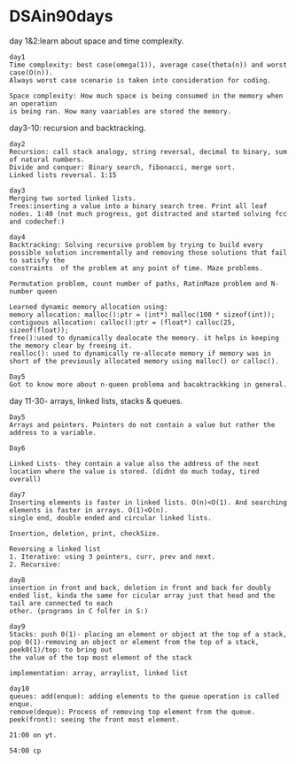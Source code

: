 # DSAin90days

day 1&2:learn about space and time complexity.

    day1
    Time complexity: best case(omega(1)), average case(theta(n)) and worst case(O(n)).
    Always worst case scenario is taken into consideration for coding.
    
    Space complexity: How much space is being consumed in the memory when an operation
    is being ran. How many vaariables are stored the memory. 
    
day3-10: recursion and backtracking.
    
    day2
    Recursion: call stack analogy, string reversal, decimal to binary, sum of natural numbers.
    Divide and conquer: Binary search, fibonacci, merge sort.
    Linked lists reversal. 1:15
    
    day3
    Merging two sorted linked lists. 
    Trees:inserting a value into a binary search tree. Print all leaf nodes. 1:40 (not much progress, got distracted and started solving fcc and codechef:)
    
    day4
    Backtracking: Solving recursive problem by trying to build every possible solution incrementally and removing those solutions that fail to satisfy the 
    constraints  of the problem at any point of time. Maze problems. 
    
    Permutation problem, count number of paths, RatinMaze problem and N-number queen 
    
    Learned dynamic memory allocation using: 
    memory allocation: malloc():ptr = (int*) malloc(100 * sizeof(int));
    contiguous allocation: calloc():ptr = (float*) calloc(25, sizeof(float));   
    free():used to dynamically dealocate the memory. it helps in keeping the memory clear by freeing it. 
    realloc(): used to dynamically re-allocate memory if memory was in short of the previously allocated memory using malloc() or calloc().
    
    Day5
    Got to know more about n-queen problema and bacaktrackking in general.
    
    
day 11-30- arrays, linked lists, stacks & queues.

    Day5
    Arrays and pointers. Pointers do not contain a value but rather the address to a variable. 
    
    Day6
    
    Linked Lists- they contain a value also the address of the next location where the value is stored. (didnt do much today, tired overall)
    
    day7
    Inserting elements is faster in linked lists. O(n)<O(1). And searching elements is faster in arrays. O(1)<O(n).
    single end, double ended and circular linked lists. 
    
    Insertion, deletion, print, checkSize. 
    
    Reversing a linked list
    1. Iterative: using 3 pointers, curr, prev and next. 
    2. Recursive: 
    
    day8
    insertion in front and back, deletion in front and back for doubly ended list, kinda the same for cicular array just that head and the tail are connected to each
    other. (programs in C folfer in S:)
    
    day9
    Stacks: push 0(1)- placing an element or object at the top of a stack, 
    pop 0(1)-removing an object or element from the top of a stack,
    peek0(1)/top: to bring out
    the value of the top most element of the stack 
    
    implementation: array, arraylist, linked list
    
    day10
    queues: add(enque): adding elements to the queue operation is called enque.
    remove(deque): Process of removing top element from the queue. 
    peek(front): seeing the front most element. 
    
    21:00 on yt. 
    
    54:00 cp
